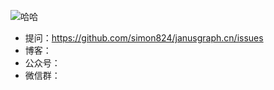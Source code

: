 ![哈哈](https://github.com/simon824/janusgraph.cn/blob/main/images/68747470733a2f2f6a616e757367726170682e6f72672f696d672f6a616e757367726170682e706e67.png?raw=true)

- 提问：https://github.com/simon824/janusgraph.cn/issues
- 博客：
- 公众号：
- 微信群：
